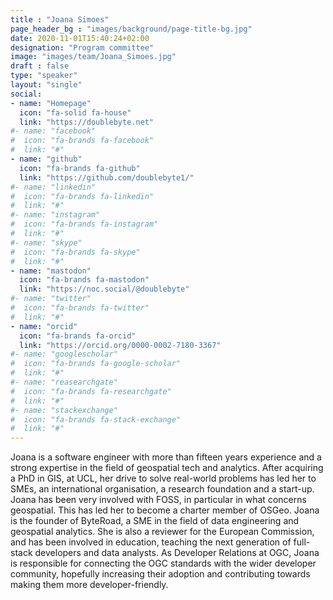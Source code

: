 ```yaml
---
title : "Joana Simoes"
page_header_bg : "images/background/page-title-bg.jpg"
date: 2020-11-01T15:40:24+02:00
designation: "Program committee"
image: "images/team/Joana_Simoes.jpg"
draft : false
type: "speaker"
layout: "single"
social:
- name: "Homepage"
  icon: "fa-solid fa-house"
  link: "https://doublebyte.net"
#- name: "facebook"
#  icon: "fa-brands fa-facebook"
#  link: "#"
- name: "github"
  icon: "fa-brands fa-github"
  link: "https://github.com/doublebyte1/"
#- name: "linkedin"
#  icon: "fa-brands fa-linkedin"
#  link: "#"
#- name: "instagram"
#  icon: "fa-brands fa-instagram"
#  link: "#"
#- name: "skype"
#  icon: "fa-brands fa-skype"
#  link: "#"
- name: "mastodon"
  icon: "fa-brands fa-mastodon"
  link: "https://noc.social/@doublebyte"
#- name: "twitter"
#  icon: "fa-brands fa-twitter"
#  link: "#"
- name: "orcid"
  icon: "fa-brands fa-orcid"
  link: "https://orcid.org/0000-0002-7180-3367"
#- name: "googlescholar"
#  icon: "fa-brands fa-google-scholar"
#  link: "#"
#- name: "reasearchgate"
#  icon: "fa-brands fa-researchgate"
#  link: "#"
#- name: "stackexchange"
#  icon: "fa-brands fa-stack-exchange"
#  link: "#"
---
```


Joana is a software engineer with more than fifteen years experience and a strong
expertise in the field of geospatial tech and analytics. After acquiring a PhD
in GIS, at UCL, her drive to solve real-world problems has led her to SMEs, an
international organisation, a research foundation and a start-up. Joana has
been very involved with FOSS, in particular in what concerns geospatial. This
has led her to become a charter member of OSGeo. Joana is the founder of
ByteRoad, a SME in the field of data engineering and geospatial analytics.
She is also a reviewer for the European Commission, and has been involved in
education, teaching the next generation of full-stack developers and data
analysts. As Developer Relations at OGC, Joana is responsible for connecting
the OGC standards with the wider developer community, hopefully increasing
their adoption and contributing towards making them more developer-friendly.
